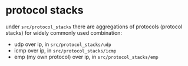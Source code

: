 # protocol stacks
under `src/protocol_stacks` there are aggregations of protocols (protocol stacks) for widely commonly used combination:
* udp over ip, in  `src/protocol_stacks/udp`
* icmp over ip, in  `src/protocol_stacks/icmp`
* emp (my own protocol) over ip, in  `src/protocol_stacks/emp`
